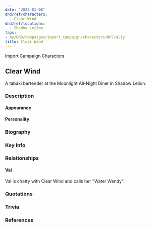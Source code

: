 ```yaml
---
date: "2022-01-08"
dnd/ref/characters:
  - Clear Wind
dnd/ref/locations:
  - Shadow Leilon
tags:
- my/DND/campaigns/import_campaign/characters/NPC/ally
title: Clear Wind
---
```


[Import Campaign Characters](/dnd/characters/)

## Clear Wind

A tabaxi bartender at the Moonlight All-Night Diner in Shadow Leilon.

### Description

#### Appearance

#### Personality

### Biography

### Key Info

### Relationships

#### Val

Val is chatty with Clear Wind and calls her "Water Wendy".

### Quotations

### Trivia

### References
